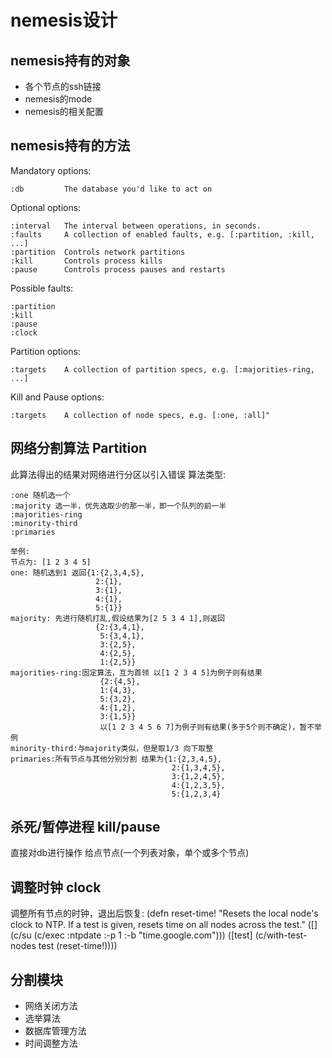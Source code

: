 # nemesis设计
## nemesis持有的对象
* 各个节点的ssh链接
* nemesis的mode
* nemesis的相关配置
## nemesis持有的方法
  Mandatory options:

    :db         The database you'd like to act on

  Optional options:

    :interval   The interval between operations, in seconds.
    :faults     A collection of enabled faults, e.g. [:partition, :kill, ...]
    :partition  Controls network partitions
    :kill       Controls process kills
    :pause      Controls process pauses and restarts

  Possible faults:

    :partition
    :kill
    :pause
    :clock

  Partition options:

    :targets    A collection of partition specs, e.g. [:majorities-ring, ...]

  Kill and Pause options:

    :targets    A collection of node specs, e.g. [:one, :all]"
## 网络分割算法  Partition
 此算法得出的结果对网络进行分区以引入错误
 算法类型:

    :one 随机选一个            
    :majority 选一半，优先选取少的那一半，即一个队列的前一半
    :majorities-ring 
    :minority-third   
    :primaries

    举例:
    节点为: [1 2 3 4 5]
    one: 随机选到1 返回{1:{2,3,4,5},
                       2:{1},
                       3:{1},
                       4:{1},
                       5:{1}}
    majority: 先进行随机打乱,假设结果为[2 5 3 4 1],则返回
                       {2:{3,4,1},
                        5:{3,4,1},
                        3:{2,5},
                        4:{2,5},
                        1:{2,5}}
    majorities-ring:固定算法，互为首领 以[1 2 3 4 5]为例子则有结果
                        {2:{4,5},
                        1:{4,3},
                        5:{3,2},
                        4:{1,2},
                        3:{1,5}}
                        以[1 2 3 4 5 6 7]为例子则有结果(多于5个则不确定)，暂不举例
    minority-third:与majority类似，但是取1/3 向下取整
    primaries:所有节点与其他分别分割 结果为{1:{2,3,4,5},
                                        2:{1,3,4,5},
                                        3:{1,2,4,5},
                                        4:{1,2,3,5},
                                        5:{1,2,3,4}
                        
## 杀死/暂停进程 kill/pause
 直接对db进行操作 给点节点(一个列表对象，单个或多个节点)

## 调整时钟 clock
 调整所有节点的时钟，退出后恢复:
(defn reset-time!
  "Resets the local node's clock to NTP. If a test is given, resets time on all
  nodes across the test."
  ([]     (c/su (c/exec :ntpdate :-p 1 :-b "time.google.com")))
  ([test] (c/with-test-nodes test (reset-time!))))

 
## 分割模块
* 网络关闭方法
* 选举算法
* 数据库管理方法
* 时间调整方法